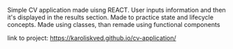 
Simple CV application made uisng REACT. User inputs information and then it's displayed in the results section. Made to practice state and lifecycle concepts. Made using classes, than remade using functional components

link to project: https://karoliskved.github.io/cv-application/
